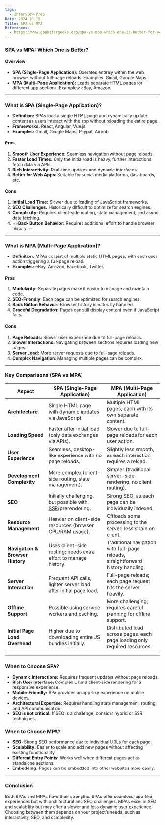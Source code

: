 ```yaml
---
tags:
  - Interview-Prep
Date: 2024-10-15
Title: SPA vs MPA
References:
  - https://www.geeksforgeeks.org/spa-vs-mpa-which-one-is-better-for-you/
---
```

### SPA vs MPA: Which One is Better?

#### Overview
- **SPA (Single-Page Application):** Operates entirely within the web browser without full-page reloads. Examples: Gmail, Google Maps.
- **MPA (Multi-Page Application):** Loads separate HTML pages for different app sections. Examples: eBay, Amazon.

---

### What is SPA (Single-Page Application)?
- **Definition:** SPAs load a single HTML page and dynamically update content as users interact with the app without reloading the entire page.
- **Frameworks:** React, Angular, Vue.js.
- **Examples:** Gmail, Google Maps, Paypal, Airbnb.

#### Pros
1. **Smooth User Experience:** Seamless navigation without page reloads.
2. **Faster Load Times:** Only the initial load is heavy, further interactions fetch data via APIs.
3. **Rich Interactivity:** Real-time updates and dynamic interfaces.
4. **Better for Web Apps:** Suitable for social media platforms, dashboards, etc.

#### Cons
1. **Initial Load Time:** Slower due to loading of JavaScript frameworks.
2. **SEO Challenges:** Historically difficult to optimize for search engines.
3. **Complexity:** Requires client-side routing, state management, and async data fetching.
4. ==**Back Button Behavior:** Requires additional effort to handle browser history.==

---

### What is MPA (Multi-Page Application)?
- **Definition:** MPAs consist of multiple static HTML pages, with each user action triggering a full-page reload.
- **Examples:** eBay, Amazon, Facebook, Twitter.

#### Pros
1. **Modularity:** Separate pages make it easier to manage and maintain code.
2. **SEO-Friendly:** Each page can be optimized for search engines.
3. **Back Button Behavior:** Browser history is naturally handled.
4. **Graceful Degradation:** Pages can still display content even if JavaScript fails.

#### Cons
1. **Page Reloads:** Slower user experience due to full-page reloads.
2. **Slower Interactions:** Navigating between sections requires loading new pages.
3. **Server Load:** More server requests due to full-page reloads.
4. **Complex Navigation:** Managing multiple pages can be complex.

---

### Key Comparisons (SPA vs MPA)

| **Aspect**                       | **SPA (Single-Page Application)**                                                                                                                          | **MPA (Multi-Page Application)**                                                                                                                                |
| -------------------------------- | ---------------------------------------------------------------------------------------------------------------------------------------------------------- | --------------------------------------------------------------------------------------------------------------------------------------------------------------- |
| **Architecture**                 | Single HTML page with dynamic updates via JavaScript.                                                                                                      | Multiple HTML pages, each with its own separate content.                                                                                                        |
| **Loading Speed**                | Faster after initial load (only data exchanges via APIs).                                                                                                  | Slower due to full-page reloads for each user action.                                                                                                           |
| **User Experience**              | Seamless, desktop-like experience with no page reloads.                                                                                                    | Slightly less smooth, as each interaction requires a reload.                                                                                                    |
| **Development Complexity**       | More complex (client-side routing, state management).                                                                                                      | Simpler (traditional [server-side rendering](obsidian://open?vault=knowledge-vault&file=Programming%2FReactJs%2FServer%20Side%20Rendering), no client routing). |
| **SEO**                          | Initially challenging, but possible with [SSR](obsidian://open?vault=knowledge-vault&file=Programming%2FReactJs%2FServer%20Side%20Rendering)/prerendering. | Strong SEO, as each page can be individually indexed.                                                                                                           |
| **Resource Management**          | Heavier on client-side resources (browser CPU/RAM usage).                                                                                                  | Offloads some processing to the server, less strain on client.                                                                                                  |
| **Navigation & Browser History** | Uses client-side routing; needs extra effort to manage history.                                                                                            | Traditional navigation with full-page reloads, straightforward history handling.                                                                                |
| **Server Interaction**           | Frequent API calls, lighter server load after initial page load.                                                                                           | Full-page reloads; each page request hits the server heavily.                                                                                                   |
| **Offline Support**              | Possible using service workers and caching.                                                                                                                | More challenging; requires careful planning for offline support.                                                                                                |
| **Initial Page Load Overhead**   | Higher due to downloading entire JS bundles initially.                                                                                                     | Distributed load across pages, each page loading only required resources.                                                                                       |

---

### When to Choose SPA?
- **Dynamic Interactions:** Requires frequent updates without page reloads.
- **Rich User Interface:** Complex UI and client-side rendering for a responsive experience.
- **Mobile-Friendly:** SPA provides an app-like experience on mobile devices.
- **Architectural Expertise:** Requires handling state management, routing, and API communication.
- **SEO is not critical:** If SEO is a challenge, consider hybrid or SSR techniques.

### When to Choose MPA?
- **SEO:** Strong SEO performance due to individual URLs for each page.
- **Scalability:** Easier to scale and add new pages without affecting existing functionality.
- **Different Entry Points:** Works well when different pages act as standalone sections.
- **Embedding:** Pages can be embedded into other websites more easily.
  
---

### Conclusion
Both SPAs and MPAs have their strengths. SPAs offer seamless, app-like experiences but with architectural and SEO challenges. MPAs excel in SEO and scalability but may offer a slower and less dynamic user experience. Choosing between them depends on your project’s needs, such as interactivity, SEO, and complexity.